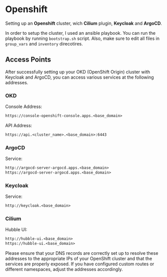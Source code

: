 # Openshift

Setting up an **Openshift** cluster, wich **Cilium** plugin, **Keycloak** and **ArgoCD**.

In order to setup the cluster, I used an ansible playbook. You can run the playbook by running `bootstrap.sh` script. Also, make sure to edit all files in `group_vars` and `inventory` direcotires.

## Access Points

After successfully setting up your OKD (OpenShift Origin) cluster with Keycloak and ArgoCD, you can access various services at the following addresses.

### OKD

Console Address:

```txt
https://console-openshift-console.apps.<base_domain>
```

API Address:

```txt
https://api.<cluster_name>.<base_domain>:6443
```

### ArgoCD

Service:

```txt
http://argocd-server-argocd.apps.<base_domain>
https://argocd-server-argocd.apps.<base_domain>
```

### Keycloak

Service:

```txt
http://keycloak.<base_domain>
```

### Cilium

Hubble UI:

```txt
http://hubble-ui.<base_domain>
https://hubble-ui.<base_domain>
```

Please ensure that your DNS records are correctly set up to resolve these addresses to the appropriate IPs of your OpenShift cluster and that the services are properly exposed. If you have configured custom routes or different namespaces, adjust the addresses accordingly.
